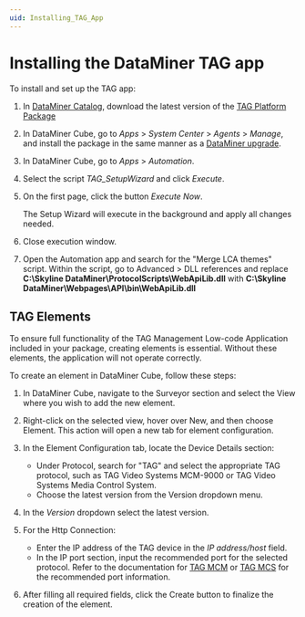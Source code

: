 ```yaml
---
uid: Installing_TAG_App
---
```


# Installing the DataMiner TAG app

To install and set up the TAG app:

1. In [DataMiner Catalog](xref:https://catalog.dataminer.services/), download the latest version of the [TAG Platform Package](xref:)

1. In DataMiner Cube, go to *Apps* > *System Center* > *Agents* > *Manage*, and install the package in the same manner as a [DataMiner upgrade](xref:Upgrading_a_DataMiner_Agent_in_System_Center).

1. In DataMiner Cube, go to *Apps* > *Automation*.

1. Select the script *TAG_SetupWizard* and click *Execute*.

1. On the first page, click the button *Execute Now*.

   The Setup Wizard will execute in the background and apply all changes needed.

1. Close execution window.

1. Open the Automation app and search for the "Merge LCA themes" script. Within the script, go to Advanced > DLL references and replace **C:\Skyline DataMiner\ProtocolScripts\WebApiLib.dll** with **C:\Skyline DataMiner\Webpages\API\bin\WebApiLib.dll**

## TAG Elements

To ensure full functionality of the TAG Management Low-code Application included in your package, creating elements is essential. Without these elements, the application will not operate correctly.

To create an element in DataMiner Cube, follow these steps:

1. In DataMiner Cube, navigate to the Surveyor section and select the View where you wish to add the new element.

1. Right-click on the selected view, hover over New, and then choose Element. This action will open a new tab for element configuration.

1. In the Element Configuration tab, locate the Device Details section:
   * Under Protocol, search for "TAG" and select the appropriate TAG protocol, such as TAG Video Systems MCM-9000 or TAG Video Systems Media Control System.
   * Choose the latest version from the Version dropdown menu.

1. In the *Version* dropdown select the latest version.

1. For the Http Connection:
   * Enter the IP address of the TAG device in the *IP address/host* field.
   * In the IP port section, input the recommended port for the selected protocol. Refer to the documentation for [TAG MCM](xref:https://catalog.dataminer.services/details/connector/1923) or [TAG MCS](xref:https://catalog.dataminer.services/details/connector/8160) for the recommended port information.

1. After filling all required fields, click the Create button to finalize the creation of the element.



   



   
